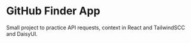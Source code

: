 # GitHub Finder App

Small project to practice API requests, context in React and TailwindSCC and DaisyUI.
